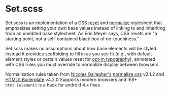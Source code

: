 # Set.scss

Set.scss is an implementation of a CSS [reset](http://meyerweb.com/eric/tools/css/reset/) and [normalize](https://github.com/necolas/normalize.css) stylesheet that emphasizes setting your own base values instead of linking to and inheriting from an unedited base stylesheet. As Eric Meyer says, CSS resets are "a starting point, not a self-contained black box of no-touchiness." 

Set.scss makes no assumptions about how base elements will be styled. Instead it provides scaffolding to fill in as you see fit (e.g., with default element styles or certain values reset for [opt-in typography](http://anthonyshort.me/2012/05/global-typographic-styles-suck)), annotated with CSS rules you must override to normalize display between browsers.

Normalization rules taken from [Nicolas Gallagher's](https://github.com/necolas) [normalize.css](https://github.com/necolas/normalize.css) v2.1.2 and [HTML5 Boilerplate](https://github.com/h5bp/html5-boilerplate) v4.2.0
Supports modern browsers and IE8+  
`html [element]` is a hack for android 4.x fixes
